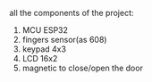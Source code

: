 all the components of the project:
1. MCU ESP32
2. fingers sensor(as 608)
3. keypad 4x3
4. LCD 16x2
5. magnetic to close/open the door
   
